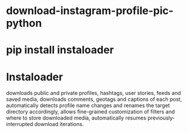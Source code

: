 # download-instagram-profile-pic-python

# pip install instaloader

# Instaloader  
downloads public and private profiles, hashtags, user stories, feeds and saved media,
downloads comments, geotags and captions of each post,
automatically detects profile name changes and renames the target directory accordingly,
allows fine-grained customization of filters and where to store downloaded media,
automatically resumes previously-interrupted download iterations.
